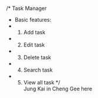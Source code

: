 # 
/* Task Manager 
*  Basic features:
*   1. Add task
*   2. Edit task
*   3. Delete task
*   4. Search task
*   5. View all task
*/	 	
Jung Kai in
Cheng Gee here